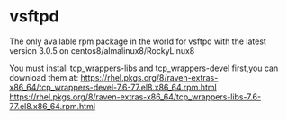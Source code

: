 # vsftpd
The only available rpm package in the world for vsftpd with the latest version 3.0.5 on centos8/almalinux8/RockyLinux8

You must install tcp_wrappers-libs and tcp_wrappers-devel first,you can download them at:
https://rhel.pkgs.org/8/raven-extras-x86_64/tcp_wrappers-devel-7.6-77.el8.x86_64.rpm.html
https://rhel.pkgs.org/8/raven-extras-x86_64/tcp_wrappers-libs-7.6-77.el8.x86_64.rpm.html
